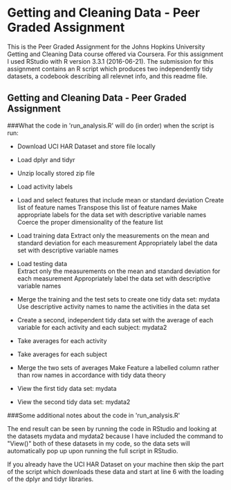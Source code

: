 # Getting and Cleaning Data - Peer Graded Assignment

This is the Peer Graded Assignment for the Johns Hopkins University Getting and Cleaning Data 
course offered via Coursera.
For this assignment I used RStudio with R version 3.3.1 (2016-06-21).
The submission for this assignment contains an R script which produces two independently tidy 
datasets, a codebook describing all relevnet info, and this readme file.

## Getting and Cleaning Data - Peer Graded Assignment
###What the code in 'run_analysis.R' will do (in order) when the script is run:

- Download UCI HAR Dataset and store file locally

- Load dplyr and tidyr

- Unzip locally stored zip file

- Load activity labels

- Load and select features that include mean or standard deviation
   Create list of feature names
   Transpose this list of feature names
   Make appropriate labels for the data set with descriptive variable names
   Coerce the proper dimensionality of the feature list

- Load training data
   Extract only the measurements on the mean and standard deviation for each measurement
   Appropriately label the data set with descriptive variable names

- Load testing data  
   Extract only the measurements on the mean and standard deviation for each measurement
   Appropriately label the data set with descriptive variable names

- Merge the training and the test sets to create one tidy data set: mydata
   Use descriptive activity names to name the activities in the data set

- Create a second, independent tidy data set with the average of each variable for each activity and each subject: mydata2

- Take averages for each activity

- Take averages for each subject

- Merge the two sets of averages
   Make Feature a labelled column rather than row names in accordance with tidy data theory

- View the first tidy data set: mydata

- View the second tidy data set: mydata2
  
###Some additional notes about the code in 'run_analysis.R'

The end result can be seen by running the code in RStudio and looking at the datasets
mydata and mydata2 because I have included the command to "View()" both of these datasets in 
my code, so the data sets will automatically pop up upon running the full script in RStudio.

If you already have the UCI HAR Dataset on your machine then skip the part of the script 
which downloads these data and start at line 6 with the loading of the dplyr and tidyr libraries.

